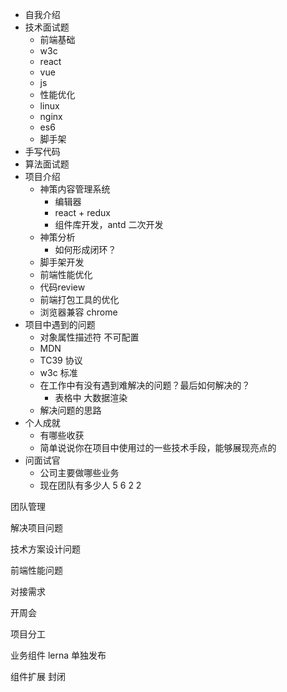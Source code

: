 * 自我介绍
* 技术面试题
  * 前端基础
  * w3c
  * react
  * vue
  * js
  * 性能优化
  * linux 
  * nginx
  * es6
  * 脚手架
* 手写代码
* 算法面试题
* 项目介绍
  * 神策内容管理系统
    * 编辑器
    * react + redux
    * 组件库开发，antd 二次开发
  * 神策分析
    * 如何形成闭环？
  * 脚手架开发
  * 前端性能优化
  * 代码review
  * 前端打包工具的优化
  * 浏览器兼容 chrome
* 项目中遇到的问题
  * 对象属性描述符 不可配置
  * MDN
  * TC39 协议
  * w3c  标准
  * 在工作中有没有遇到难解决的问题？最后如何解决的？
    * 表格中 大数据渲染
  * 解决问题的思路
* 个人成就
  * 有哪些收获
  * 简单说说你在项目中使用过的一些技术手段，能够展现亮点的
* 问面试官
  * 公司主要做哪些业务
  * 现在团队有多少人 5 6 2 2



团队管理

解决项目问题

技术方案设计问题

前端性能问题

对接需求

开周会

项目分工 

业务组件 lerna 单独发布

组件扩展 封闭